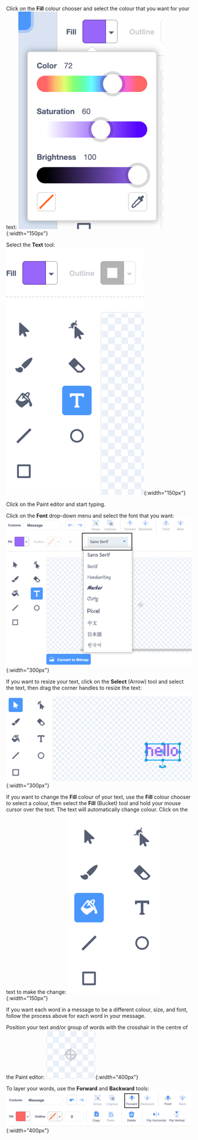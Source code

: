 Click on the **Fill** colour chooser and select the colour that you want for your text:
![The Fill colour chooser menu showing sliders to control Color, Saturation, and Brightness.](images/from-me-fill-colour.png){:width="150px"}

Select the **Text** tool:
![The Text tool.](images/from-me-text-tool.png){:width="150px"}

Click on the Paint editor and start typing.

Click on the **Font** drop-down menu and select the font that you want:
![The Font drop-down menu showing the fonts available to use within Scratch.](images/from-me-text-font.png){:width="300px"}

If you want to resize your text, click on the **Select** (Arrow) tool and select the text, then drag the corner handles to resize the text:
![The Select (Arrow) tool and resize handles.](images/from-me-arrow-resize.png){:width="300px"}

If you want to change the **Fill** colour of your text, use the **Fill** colour chooser to select a colour, then select the **Fill** (Bucket) tool and hold your mouse cursor over the text. The text will automatically change colour. Click on the text to make the change:
![The Fill (Bucket) tool.](images/from-me-fill-bucket.png){:width="150px"}

If you want each word in a message to be a different colour, size, and font, follow the process above for each word in your message.

Position your text and/or group of words with the crosshair in the centre of the Paint editor:
![The crosshair.](images/from-me-paint-editor-centre.png){:width="400px"}

To layer your words, use the **Forward** and **Backward** tools:
![The Forward and Backward tools.](images/from-me-paint-editor-forward-backward.png){:width="400px"}
